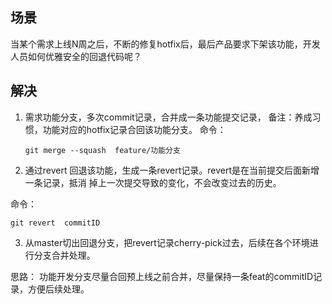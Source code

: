 ## 场景
当某个需求上线N周之后，不断的修复hotfix后，最后产品要求下架该功能，开发人员如何优雅安全的回退代码呢？

## 解决

1. 需求功能分支，多次commit记录，合并成一条功能提交记录，
备注：养成习惯，功能对应的hotfix记录合回该功能分支。
命令：

   `git merge --squash  feature/功能分支`

2. 通过revert 回退该功能，生成一条revert记录。revert是在当前提交后面新增一条记录，抵消
掉上一次提交导致的变化，不会改变过去的历史。

命令：

`git revert  commitID`

3. 从master切出回退分支，把revert记录cherry-pick过去，后续在各个环境进行分支合并处理。

思路： 功能开发分支尽量合回预上线之前合并，尽量保持一条feat的commitID记录，方便后续处理。





